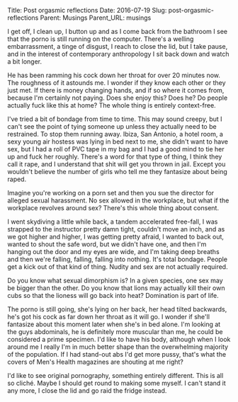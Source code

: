 Title: Post orgasmic reflections
Date: 2016-07-19
Slug: post-orgasmic-reflections
Parent: Musings
Parent_URL: musings

I get off, I clean up, I button up and as I come back from the bathroom I see that the porno is still running on the computer.  There's a welling embarrassment, a tinge of disgust, I reach to close the lid, but I take pause, and in the interest of contemporary anthropology I sit back down and watch a bit longer.

He has been ramming his cock down her throat for over 20 minutes now.  The roughness of it astounds me.  I wonder if they know each other or they just met.  If there is money changing hands, and if so where it comes from, because I'm certainly not paying.  Does she enjoy this?  Does he?  Do people actually fuck like this at home?  The whole thing is entirely context-free.

I've tried a bit of bondage from time to time.  This may sound creepy, but I can't see the point of tying someone up unless they actually need to be restrained.  To stop them running away.  Ibiza, San Antonio, a hotel room, a sexy young air hostess was lying in bed next to me, she didn't want to have sex, but I had a roll of PVC tape in my bag and I had a good mind to tie her up and fuck her roughly.  There's a word for that type of thing, I think they call it rape, and I understand that shit will get you thrown in jail.  Except you wouldn't believe the number of girls who tell me they fantasize about being raped.

Imagine you're working on a porn set and then you sue the director for alleged sexual harassment.  No sex allowed in the workplace, but what if the workplace revolves around sex?
There's this whole thing about consent.

I went skydiving a little while back, a tandem accelerated free-fall, I was strapped to the instructor pretty damn tight, couldn't move an inch, and as we got higher and higher, I was getting pretty afraid, I wanted to back out, wanted to shout the safe word, but we didn't have one, and then I'm hanging out the door and my eyes are wide, and I'm taking deep breaths and then we're falling, falling, falling into nothing.  It's total bondage.  People get a kick out of that kind of thing.  Nudity and sex are not actually required.

Do you know what sexual dimorphism is?  In a given species, one sex may be bigger than the other.  Do you know that lions may actually kill their own cubs so that the lioness will go back into heat?  Domination is part of life.

The porno is still going, she's lying on her back, her head tilted backwards, he's got his cock as far down her throat as it will go.  I wonder if she'll fantasize about this moment later when she's in bed alone.  I'm looking at the guys abdominals, he is definitely more muscular than me, he could be considered a prime specimen.  I'd like to have his body, although when I look around me I really I'm in much better shape than the overwhelming majority of the population.  If I had stand-out abs I'd get more pussy, that's what the covers of Men's Health magazines are shouting at me right?

I'd like to see original pornography, something entirely different.  This is all so cliché.  Maybe I should get round to making some myself.  I can't stand it any more, I close the lid and go raid the fridge instead.


